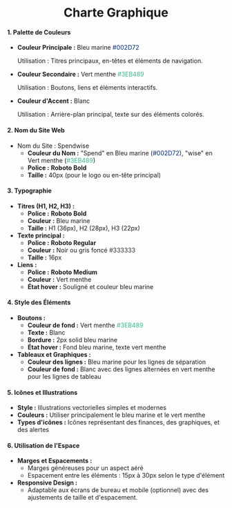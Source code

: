 <h1><div style="text-align:center;">Charte Graphique</div></h1>



#### 1. **Palette de Couleurs**

- **Couleur Principale :** Bleu marine  <span style="color:#002D72;">#002D72</span>  
  
  Utilisation : Titres principaux, en-têtes et éléments de navigation.
  
- **Couleur Secondaire :** Vert menthe <span style="color:#3EB489;">#3EB489</span>  
  
  Utilisation : Boutons, liens et éléments interactifs.
  
- **Couleur d'Accent :** Blanc  <span style="color:#FFFFFF;">#FFFFFF</span>  
  
  Utilisation : Arrière-plan principal, texte sur des éléments colorés.

#### 2. **Nom du Site Web**

- Nom du Site : Spendwise
  - **Couleur du Nom :** "Spend" en Bleu marine (<span style="color:#002D72;">#002D72</span>), "wise" en Vert menthe (<span style="color:#3EB489;">#3EB489</span>) 
  - **Police :** **Roboto Bold**
  - **Taille :** 40px (pour le logo ou en-tête principal)

#### 3. **Typographie**

- **Titres (H1, H2, H3) :**
  - **Police :** **Roboto Bold**
  - **Couleur :** Bleu marine
  - **Taille :** H1 (36px), H2 (28px), H3 (22px)
- **Texte principal :**
  - **Police :** **Roboto Regular**
  - **Couleur :** Noir ou gris foncé <span style="color:#333333;">#333333</span>
  - **Taille :** 16px
- **Liens :**
  - **Police :** **Roboto Medium**
  - **Couleur :** Vert menthe
  - **État hover :** Souligné et couleur bleu marine

#### 4. **Style des Éléments**

- **Boutons :**
  - **Couleur de fond :** Vert menthe <span style="color:#3EB489;">#3EB489</span>
  - **Texte :** Blanc
  - **Bordure :** 2px solid bleu marine
  - **État hover :** Fond bleu marine, texte vert menthe
- **Tableaux et Graphiques :**
  - **Couleur des lignes :** Bleu marine pour les lignes de séparation
  - **Couleur de fond :** Blanc avec des lignes alternées en vert menthe pour les lignes de tableau

#### 5. **Icônes et Illustrations**

- **Style :** Illustrations vectorielles simples et modernes
- **Couleurs :** Utiliser principalement le bleu marine et le vert menthe
- **Types d'icônes :** Icônes représentant des finances, des graphiques, et des alertes

#### 6. **Utilisation de l'Espace**

- **Marges et Espacements :**
  - Marges généreuses pour un aspect aéré
  - Espacement entre les éléments : 15px à 30px selon le type d'élément
- **Responsive Design :**
  - Adaptable aux écrans de bureau et mobile (optionnel) avec des ajustements de taille et d'espacement.
